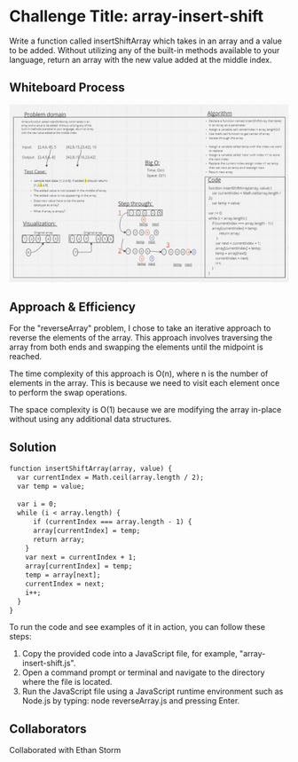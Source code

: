 
# Challenge Title:  array-insert-shift

Write a function called insertShiftArray which takes in an array and a value to be added. Without utilizing any of the built-in methods available to your language, return an array with the new value added at the middle index.

## Whiteboard Process

![White Board - array-insert-shift](./code-challenge-2.jpg)

## Approach & Efficiency

For the "reverseArray" problem, I chose to take an iterative approach to reverse the elements of the array. This approach involves traversing the array from both ends and swapping the elements until the midpoint is reached.

The time complexity of this approach is O(n), where n is the number of elements in the array. This is because we need to visit each element once to perform the swap operations.

The space complexity is O(1) because we are modifying the array in-place without using any additional data structures.

## Solution

```
function insertShiftArray(array, value) {
  var currentIndex = Math.ceil(array.length / 2);
  var temp = value;

  var i = 0;
  while (i < array.length) {
      if (currentIndex === array.length - 1) {    
      array[currentIndex] = temp;
      return array;
    }
    var next = currentIndex + 1;
    array[currentIndex] = temp;
    temp = array[next];
    currentIndex = next;
    i++;
  }
}
```

To run the code and see examples of it in action, you can follow these steps:

1. Copy the provided code into a JavaScript file, for example, "array-insert-shift.js".
2. Open a command prompt or terminal and navigate to the directory where the file is located.
3. Run the JavaScript file using a JavaScript runtime environment such as Node.js by typing: node reverseArray.js and pressing Enter.

## Collaborators

Collaborated with Ethan Storm
